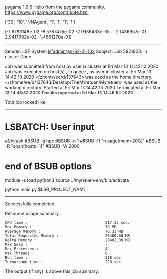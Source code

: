 pygame 1.9.6
Hello from the pygame community. https://www.pygame.org/contribute.html


 ['30', '10', 'NNAgent', '1', '1', '1', '1'] 







[-1.6783148e-02 -8.5787475e-02 -2.9936433e-05 ...  2.1436957e-01
  2.9417992e-02 -1.4661270e-01]

------------------------------------------------------------
Sender: LSF System <lsfadmin@n-62-21-102>
Subject: Job 5821923: <NNAgent5Test8> in cluster <dcc> Done

Job <NNAgent5Test8> was submitted from host <n-62-30-7> by user <s183905> in cluster <dcc> at Fri Mar 13 14:42:12 2020
Job was executed on host(s) <n-62-21-102>, in queue <hpc>, as user <s183905> in cluster <dcc> at Fri Mar 13 14:42:13 2020
</zhome/ee/d/137643> was used as the home directory.
</zhome/ee/d/137643/Desktop/TheMyretuen/Myretuen> was used as the working directory.
Started at Fri Mar 13 14:42:13 2020
Terminated at Fri Mar 13 14:45:52 2020
Results reported at Fri Mar 13 14:45:52 2020

Your job looked like:

------------------------------------------------------------
# LSBATCH: User input
#!/bin/sh
#BSUB -q hpc
#BSUB -n 1
#BSUB -R "rusage[mem=20G]"
#BSUB -R "span[hosts=1]"
#BSUB -W 2000
# end of BSUB options

module -s load python3
source ../myretuen-env/bin/activate

python main.py $LSB_PROJECT_NAME


------------------------------------------------------------

Successfully completed.

Resource usage summary:

    CPU time :                                   217.33 sec.
    Max Memory :                                 78 MB
    Average Memory :                             76.33 MB
    Total Requested Memory :                     20480.00 MB
    Delta Memory :                               20402.00 MB
    Max Swap :                                   -
    Max Processes :                              4
    Max Threads :                                6
    Run time :                                   218 sec.
    Turnaround time :                            220 sec.

The output (if any) is above this job summary.

